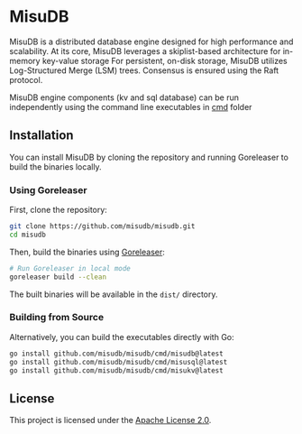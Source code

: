 # MisuDB

MisuDB is a distributed database engine designed for high performance and scalability. At its core, MisuDB leverages a skiplist-based architecture for in-memory key-value storage For persistent, on-disk storage, MisuDB utilizes Log-Structured Merge (LSM) trees. Consensus is ensured using the Raft protocol.

MisuDB engine components (kv and sql database) can be run independently using the command line executables in [cmd](./cmd/) folder

## Installation

You can install MisuDB by cloning the repository and running Goreleaser to build the binaries locally.

### Using Goreleaser

First, clone the repository:

```sh
git clone https://github.com/misudb/misudb.git
cd misudb
```

Then, build the binaries using [Goreleaser](https://goreleaser.com/):

```sh
# Run Goreleaser in local mode
goreleaser build --clean
```

The built binaries will be available in the `dist/` directory.

### Building from Source

Alternatively, you can build the executables directly with Go:

```sh
go install github.com/misudb/misudb/cmd/misudb@latest
go install github.com/misudb/misudb/cmd/misusql@latest
go install github.com/misudb/misudb/cmd/misukv@latest
```

## License

This project is licensed under the [Apache License 2.0](https://www.apache.org/licenses/LICENSE-2.0).